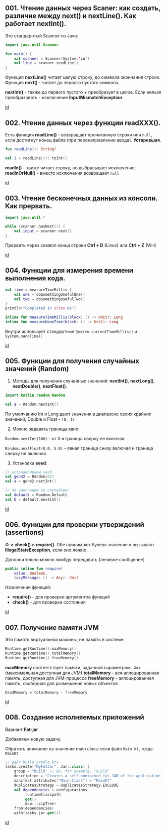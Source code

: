 ## 001. Чтение данных через **Scaner**: как создать, различие между **next()** и **nextLine()**. Как работает **nextInt()**.


Это стандарнтый Scanner из Java:
```kt 
import java.util.Scanner

fun main() {
    val scanner = Scanner(System.'in')
    val line = scanner.readLine()
}
```
Функция **nextLine()** читает целую строку, до символа окончания строки. Функция **next()** - читает до первого пустого символа.

**nextInt()** - также до первого пустого + преобразует в целое. Если нельзя преобразовать - исключение **InputMismatchException**


[id](002.001.001)


## 002. Чтение данных через функции **readXXX()**.


Есть функция **readLine()** - возвращает прочитанную строки или `null`, если достигнут конец файла (при перенаправлении ввода). **Устаревшая**.
```kt
fun readLine(): String?

val i = readLine()!!.toInt()
```

**readln()** - также читает строку, но выбрасывает исключение. **readlnOrNull()** - вместо исключения возвращает `null`


[id](002.001.002)


## 003. Чтение бесконечных данных из консоли. Как прервать.


```kt
import java.util.*

while (scanner.hasNext()) {
    val input = scanner.next()
}
```

Прервать через символ конца строки **Ctrl + D** (Linux) или **Ctrl + Z** (Win)


[id](002.001.003)


## 004. Функции для измерения времени выполнения кода.


```kt
val time = measureTimeMillis {
    val one = doSomethingUsefulOne()
    val two = doSomethingUsefulTwo()
}
println("Completed in $time ms")
```

```kt
inline fun measureTimeMillis(block: () -> Unit): Long
inline fun measureNanoTime(block: () -> Unit): Long
```
Внутри использует стандартные `System.currentTimeMillis()` и `System.nanoTime()`


[id](002.001.004)


## 005. Функции для получения случайных значений (Random)


1. Методы для получения случайных значений: **nextInt()**, **nextLong()**, **nextDouble()**, **nextFloat()**.

```kt
import kotlin.random.Random

val a = Random.nextInt()
```

По умолчанию Int и Long дают значения в диапазоне своих крайних значений, Double и Float - `[0, 1)`

2. Можно задавать границы явно:

`Random.nextInt(100)` - от 0 и граница сверху не включая

`Random.nextFloat(0.0, 5.0)` - явная граница снизу включая и граница сверху не включая.

3. Установка **seed**:

```kt
// устанавливаем seed
val gen42 = Random(42)
val a = gen42.nextInt()

// по умолчанию со случайным:
val default = Random.Default
val b = default.nextInt()
```


[id](002.001.005)


## 006. Функции для проверки утверждений (assertions)


Ф-и **check()** и **require()**. Обе принимают булево значение и вызывают **IllegalStateException**, если оно ложно.

Дополнительно можно лямбду передавать (ленивое сообщение)

```kt
public inline fun require(
    value: Boolean, 
    lazyMessage: () -> Any): Unit
```

Назначение функций:

* **require()** - для проверки аргументов функций
* **check()** - для проверки состояния


[id](002.001.006)


## 007. Получение памяти JVM


Это память виртуальной машины, не память в системе.

```kt
Runtime.getRuntime().maxMemory()
Runtime.getRuntime().totalMemory()
Runtime.getRuntime().freeMemory()
```

**maxMemory** соответствует памяти, заданной параметром `-Xmx` (максимальная доступная для JVM)
**totalMemory** - вся аллоцированная память, доступная для JVM-процесса
**freeMemory** - аллоцированная память, свободная для размещения новых объектов

    UsedMemory = totalMemory - freeMemory


[id](002.001.007)


## 008. Создание исполняемых приложений


Вариант **Fat-jar**

Добавляем новую задачу.

Обратить внимание на значение main class: если файл `Main.kt`, тогда `MainKt`
```kt
// файл build.gradle.kts
tasks.create("MyFatJar", Jar::class) {
    group = "build" // OR, for example, "build"
    description = "Creates a self-contained fat JAR of the application that can be run."
    manifest.attributes["Main-Class"] = "MainKt"
    duplicatesStrategy = DuplicatesStrategy.EXCLUDE
    val dependencies = configurations
        .runtimeClasspath
        .get()
        .map(::zipTree)
    from(dependencies)
    with(tasks.jar.get())
```


[id](002.001.008)